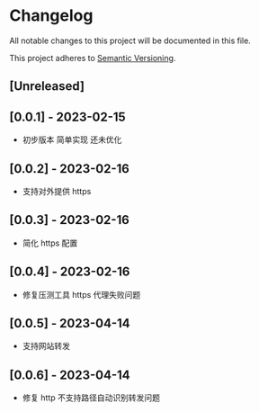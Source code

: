 # Changelog

All notable changes to this project will be documented in this file.

This project adheres to [Semantic Versioning](https://semver.org).

<!--
Note: In this file, do not use the hard wrap in the middle of a sentence for compatibility with GitHub comment style markdown rendering.
-->

## [Unreleased]

## [0.0.1] - 2023-02-15

- 初步版本 简单实现 还未优化

## [0.0.2] - 2023-02-16

- 支持对外提供 https

## [0.0.3] - 2023-02-16

- 简化 https 配置

## [0.0.4] - 2023-02-16

- 修复压测工具 https 代理失败问题

## [0.0.5] - 2023-04-14

- 支持网站转发

## [0.0.6] - 2023-04-14

- 修复 http  不支持路径自动识别转发问题

